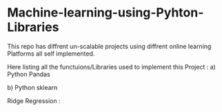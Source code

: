 # Machine-learning-using-Pyhton-Libraries
This repo has diffrent un-scalable projects using diffrent online learning Platforms all self implemented.

Here listing all the functuions/Libraries  used to implement this Project :
a) Python Pandas 


b) Python sklearn 

Ridge Regression : 
